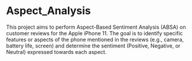 # Aspect_Analysis
This project aims to perform Aspect-Based Sentiment Analysis (ABSA) on customer reviews for the Apple iPhone 11. The goal is to identify specific features or aspects of the phone mentioned in the reviews (e.g., camera, battery life, screen) and determine the sentiment (Positive, Negative, or Neutral) expressed towards each aspect.
